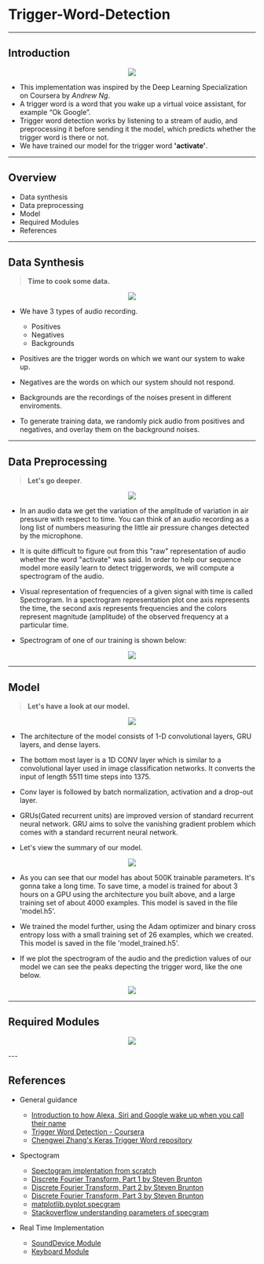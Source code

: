 # Trigger-Word-Detection
---

## Introduction

<p align='center'>
  <img src='./images/ai_assistant.jpg'/>
</p>

- This implementation was inspired by the Deep Learning Specialization on Coursera by _Andrew Ng_.
- A trigger word is a word that you wake up a virtual voice assistant, for example “Ok Google”. 
- Trigger word detection works by listening to a stream of audio, and preprocessing it before sending it the model, which predicts whether the trigger word is there or not.
- We have trained our model for the trigger word **'activate'**.
---

## Overview

- Data synthesis
- Data preprocessing
- Model
- Required Modules
- References

---

## Data Synthesis

> **Time to cook some data.**
<p align='center'>
  <img src='./images/data_chef.jpg'/>
</p>

- We have 3 types of audio recording.
  - Positives
  - Negatives
  - Backgrounds

- Positives are the trigger words on which we want our system to wake up.
- Negatives are the words on which our system should not respond.
- Backgrounds are the recordings of the noises present in different enviroments.
- To generate training data, we randomly pick audio from positives and negatives, and overlay them on the background noises.
---
## Data Preprocessing

> **Let's go deeper**.
<p align='center'>
  <img src='./images/data_preprocessing.jpeg'/>
</p>

- In an audio data we get the variation of the amplitude of variation in air pressure with respect to time. You can think of an audio recording as a long list of numbers measuring the little air pressure changes detected by the microphone.

- It is quite difficult to figure out from this "raw" representation of audio whether the word "activate" was said. In order to help our sequence model more easily learn to detect triggerwords, we will compute a spectrogram of the audio.

- Visual representation of frequencies of a given signal with time is called Spectrogram. In a spectrogram representation plot one axis represents the time, the second axis represents frequencies and the colors represent magnitude (amplitude) of the observed frequency at a particular time.

- Spectrogram of one of our training is shown below:

<p align='center'>
  <img src='./images/spectrogram.png'/>
</p>

---

## Model

> **Let's have a look at our model.**
<p align='center'>
  <img src='./images/model.png'/>
</p>

- The architecture of the model consists of 1-D convolutional layers, GRU layers, and dense layers.

- The bottom most layer is a 1D CONV layer which is similar to a convolutional layer used in image classification networks. It converts the input of length 5511 time steps into 1375.

- Conv layer is followed by batch normalization, activation and a drop-out layer.

- GRUs(Gated recurrent units) are improved version of standard recurrent neural network. GRU aims to solve the vanishing gradient problem which comes with a standard recurrent neural network.

- Let's view the summary of our model.
<p align='center'>
  <img src='./images/model2.JPG'/>
</p>

- As you can see that our model has about 500K trainable parameters. It's gonna take a long time. To save time, a model is trained for about 3 hours on a GPU using the architecture you built above, and a large training set of about 4000 examples. This model is saved in the file 'model.h5'.

- We trained the model further, using the Adam optimizer and binary cross entropy loss with a small training set of 26 examples, which we created. This model is saved in the file 'model_trained.h5'.

- If we plot the spectrogram of the audio and the prediction values of our model we can see the peaks depecting the trigger word, like the one below.

<p align='center'>
  <img src='./images/output.png'>
</p>
  
---

## Required Modules

<p align='center'>
  <img src='./images/modules.JPG'>
</p>
---

## References

- General guidance
  - [Introduction to how Alexa, Siri and Google wake up when you call their name](https://medium.com/x8-the-ai-community/ok-google-tell-me-how-trigger-word-detection-works-f6f877e2cd8b)
  - [Trigger Word Detection - Coursera](https://www.coursera.org/learn/nlp-sequence-models/lecture/Li4ts/trigger-word-detection)
  - [Chengwei Zhang's Keras Trigger Word repository](https://github.com/Tony607/Keras-Trigger-Word)

- Spectogram
  - [Spectogram implentation from scratch](https://fairyonice.github.io/implement-the-spectrogram-from-scratch-in-python.html)
  - [Discrete Fourier Transform, Part 1 by Steven Brunton](https://youtu.be/bhxDXab0ffg)
  - [Discrete Fourier Transform, Part 2 by Steven Brunton](https://youtu.be/PsEsMIPYJBg)
  - [Discrete Fourier Transform, Part 3 by Steven Brunton](https://youtu.be/Ktkm5KCryPw)
  - [matplotlib.pyplot.specgram](https://matplotlib.org/api/_as_gen/matplotlib.pyplot.specgram.html)
  - [Stackoverflow understanding parameters of specgram](https://stackoverflow.com/questions/29321696/what-is-a-spectrogram-and-how-do-i-set-its-parameters)

- Real Time Implementation
  - [SoundDevice Module](https://python-sounddevice.readthedocs.io/en/0.3.15/usage.html#playback)
  - [Keyboard Module](https://pypi.org/project/keyboard/)
